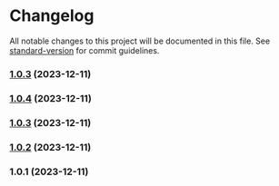 # Changelog

All notable changes to this project will be documented in this file. See [standard-version](https://github.com/conventional-changelog/standard-version) for commit guidelines.

### [1.0.3](https://github.com/veselinreljic/ts-can/compare/v1.0.4...v1.0.3) (2023-12-11)

### [1.0.4](https://github.com/YOUR_GITHUB_USER_NAME/ts-can/compare/v1.0.3...v1.0.4) (2023-12-11)

### [1.0.3](https://github.com/YOUR_GITHUB_USER_NAME/ts-can/compare/v1.0.2...v1.0.3) (2023-12-11)

### [1.0.2](https://github.com/YOUR_GITHUB_USER_NAME/ts-can/compare/v1.0.1...v1.0.2) (2023-12-11)

### 1.0.1 (2023-12-11)

